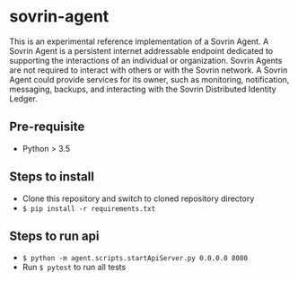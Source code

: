 # sovrin-agent

This is an experimental reference implementation of a Sovrin Agent. A 
Sovrin Agent is a persistent internet addressable endpoint dedicated to supporting 
the interactions of an individual or organization. Sovrin Agents are not required to 
interact with others or with the Sovrin network. A Sovrin Agent could provide 
services for its owner, such as monitoring, notification, messaging, backups, 
and interacting with the Sovrin Distributed Identity Ledger.

## Pre-requisite
- Python > 3.5

## Steps to install
- Clone this repository and switch to cloned repository directory
- `$ pip install -r requirements.txt`

## Steps to run api
- `$ python -m agent.scripts.startApiServer.py 0.0.0.0 8080`
- Run `$ pytest` to run all tests

